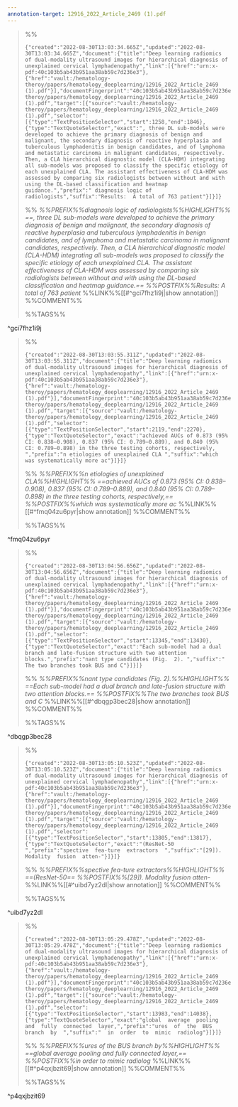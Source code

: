 ```yaml
---
annotation-target: 12916_2022_Article_2469 (1).pdf
---
```



>%%
>```annotation-json
>{"created":"2022-08-30T13:03:34.665Z","updated":"2022-08-30T13:03:34.665Z","document":{"title":"Deep learning radiomics of dual-modality ultrasound images for hierarchical diagnosis of unexplained cervical lymphadenopathy","link":[{"href":"urn:x-pdf:40c103b5ab43b951aa38ab59c7d236e3"},{"href":"vault:/hematology-theroy/papers/hematology_deeplearning/12916_2022_Article_2469 (1).pdf"}],"documentFingerprint":"40c103b5ab43b951aa38ab59c7d236e3"},"uri":"vault:/hematology-theroy/papers/hematology_deeplearning/12916_2022_Article_2469 (1).pdf","target":[{"source":"vault:/hematology-theroy/papers/hematology_deeplearning/12916_2022_Article_2469 (1).pdf","selector":[{"type":"TextPositionSelector","start":1258,"end":1846},{"type":"TextQuoteSelector","exact":", three DL sub-models were developed to achieve the primary diagnosis of benign and malignant, the secondary diagnosis of reactive hyperplasia and tuberculous lymphadenitis in benign candidates, and of lymphoma and metastatic carcinoma in malignant candidates, respectively. Then, a CLA hierarchical diagnostic model (CLA-HDM) integrating all sub-models was proposed to classify the specific etiology of each unexplained CLA. The assistant effectiveness of CLA-HDM was assessed by comparing six radiologists between without and with using the DL-based classification and heatmap guidance.","prefix":" diagnosis logic of radiologists","suffix":"Results:  A total of 763 patient"}]}]}
>```
>%%
>*%%PREFIX%%diagnosis logic of radiologists%%HIGHLIGHT%% ==, three DL sub-models were developed to achieve the primary diagnosis of benign and malignant, the secondary diagnosis of reactive hyperplasia and tuberculous lymphadenitis in benign candidates, and of lymphoma and metastatic carcinoma in malignant candidates, respectively. Then, a CLA hierarchical diagnostic model (CLA-HDM) integrating all sub-models was proposed to classify the specific etiology of each unexplained CLA. The assistant effectiveness of CLA-HDM was assessed by comparing six radiologists between without and with using the DL-based classification and heatmap guidance.== %%POSTFIX%%Results:  A total of 763 patient*
>%%LINK%%[[#^gci7fhz1i9j|show annotation]]
>%%COMMENT%%
>
>%%TAGS%%
>
^gci7fhz1i9j


>%%
>```annotation-json
>{"created":"2022-08-30T13:03:55.311Z","updated":"2022-08-30T13:03:55.311Z","document":{"title":"Deep learning radiomics of dual-modality ultrasound images for hierarchical diagnosis of unexplained cervical lymphadenopathy","link":[{"href":"urn:x-pdf:40c103b5ab43b951aa38ab59c7d236e3"},{"href":"vault:/hematology-theroy/papers/hematology_deeplearning/12916_2022_Article_2469 (1).pdf"}],"documentFingerprint":"40c103b5ab43b951aa38ab59c7d236e3"},"uri":"vault:/hematology-theroy/papers/hematology_deeplearning/12916_2022_Article_2469 (1).pdf","target":[{"source":"vault:/hematology-theroy/papers/hematology_deeplearning/12916_2022_Article_2469 (1).pdf","selector":[{"type":"TextPositionSelector","start":2119,"end":2270},{"type":"TextQuoteSelector","exact":"achieved AUCs of 0.873 (95% CI: 0.838–0.908), 0.837 (95% CI: 0.789–0.889), and 0.840 (95% CI: 0.789–0.898) in the three testing cohorts, respectively, ","prefix":"n etiologies of unexplained CLA ","suffix":"which was systematically more ac"}]}]}
>```
>%%
>*%%PREFIX%%n etiologies of unexplained CLA%%HIGHLIGHT%% ==achieved AUCs of 0.873 (95% CI: 0.838–0.908), 0.837 (95% CI: 0.789–0.889), and 0.840 (95% CI: 0.789–0.898) in the three testing cohorts, respectively,== %%POSTFIX%%which was systematically more ac*
>%%LINK%%[[#^fmq04zu6pyr|show annotation]]
>%%COMMENT%%
>
>%%TAGS%%
>
^fmq04zu6pyr


>%%
>```annotation-json
>{"created":"2022-08-30T13:04:56.656Z","updated":"2022-08-30T13:04:56.656Z","document":{"title":"Deep learning radiomics of dual-modality ultrasound images for hierarchical diagnosis of unexplained cervical lymphadenopathy","link":[{"href":"urn:x-pdf:40c103b5ab43b951aa38ab59c7d236e3"},{"href":"vault:/hematology-theroy/papers/hematology_deeplearning/12916_2022_Article_2469 (1).pdf"}],"documentFingerprint":"40c103b5ab43b951aa38ab59c7d236e3"},"uri":"vault:/hematology-theroy/papers/hematology_deeplearning/12916_2022_Article_2469 (1).pdf","target":[{"source":"vault:/hematology-theroy/papers/hematology_deeplearning/12916_2022_Article_2469 (1).pdf","selector":[{"type":"TextPositionSelector","start":13345,"end":13430},{"type":"TextQuoteSelector","exact":"Each sub-model had a dual branch and late-fusion structure with two attention blocks.","prefix":"nant type candidates (Fig.  2). ","suffix":" The two branches took BUS and C"}]}]}
>```
>%%
>*%%PREFIX%%nant type candidates (Fig.  2).%%HIGHLIGHT%% ==Each sub-model had a dual branch and late-fusion structure with two attention blocks.== %%POSTFIX%%The two branches took BUS and C*
>%%LINK%%[[#^dbqgp3bec28|show annotation]]
>%%COMMENT%%
>
>%%TAGS%%
>
^dbqgp3bec28


>%%
>```annotation-json
>{"created":"2022-08-30T13:05:10.523Z","updated":"2022-08-30T13:05:10.523Z","document":{"title":"Deep learning radiomics of dual-modality ultrasound images for hierarchical diagnosis of unexplained cervical lymphadenopathy","link":[{"href":"urn:x-pdf:40c103b5ab43b951aa38ab59c7d236e3"},{"href":"vault:/hematology-theroy/papers/hematology_deeplearning/12916_2022_Article_2469 (1).pdf"}],"documentFingerprint":"40c103b5ab43b951aa38ab59c7d236e3"},"uri":"vault:/hematology-theroy/papers/hematology_deeplearning/12916_2022_Article_2469 (1).pdf","target":[{"source":"vault:/hematology-theroy/papers/hematology_deeplearning/12916_2022_Article_2469 (1).pdf","selector":[{"type":"TextPositionSelector","start":13805,"end":13817},{"type":"TextQuoteSelector","exact":"(ResNet-50  ","prefix":"spective  fea-ture  extractors  ","suffix":"[29]).  Modality  fusion  atten-"}]}]}
>```
>%%
>*%%PREFIX%%spective  fea-ture  extractors%%HIGHLIGHT%% ==(ResNet-50== %%POSTFIX%%[29]).  Modality  fusion  atten-*
>%%LINK%%[[#^uibd7yz2dl|show annotation]]
>%%COMMENT%%
>
>%%TAGS%%
>
^uibd7yz2dl


>%%
>```annotation-json
>{"created":"2022-08-30T13:05:29.478Z","updated":"2022-08-30T13:05:29.478Z","document":{"title":"Deep learning radiomics of dual-modality ultrasound images for hierarchical diagnosis of unexplained cervical lymphadenopathy","link":[{"href":"urn:x-pdf:40c103b5ab43b951aa38ab59c7d236e3"},{"href":"vault:/hematology-theroy/papers/hematology_deeplearning/12916_2022_Article_2469 (1).pdf"}],"documentFingerprint":"40c103b5ab43b951aa38ab59c7d236e3"},"uri":"vault:/hematology-theroy/papers/hematology_deeplearning/12916_2022_Article_2469 (1).pdf","target":[{"source":"vault:/hematology-theroy/papers/hematology_deeplearning/12916_2022_Article_2469 (1).pdf","selector":[{"type":"TextPositionSelector","start":13983,"end":14038},{"type":"TextQuoteSelector","exact":"global  average  pooling  and  fully  connected  layer,","prefix":"ures  of  the  BUS  branch  by  ","suffix":"  in  order  to  mimic  radiolog"}]}]}
>```
>%%
>*%%PREFIX%%ures  of  the  BUS  branch  by%%HIGHLIGHT%% ==global  average  pooling  and  fully  connected  layer,== %%POSTFIX%%in  order  to  mimic  radiolog*
>%%LINK%%[[#^p4qxjbzit69|show annotation]]
>%%COMMENT%%
>
>%%TAGS%%
>
^p4qxjbzit69
